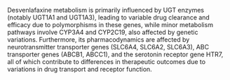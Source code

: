 Desvenlafaxine metabolism is primarily influenced by UGT enzymes (notably UGT1A1 and UGT1A3), leading to variable drug clearance and efficacy due to polymorphisms in these genes, while minor metabolism pathways involve CYP3A4 and CYP2C19, also affected by genetic variations. Furthermore, its pharmacodynamics are affected by neurotransmitter transporter genes (SLC6A4, SLC6A2, SLC6A3), ABC transporter genes (ABCB1, ABCC1), and the serotonin receptor gene HTR7, all of which contribute to differences in therapeutic outcomes due to variations in drug transport and receptor function.